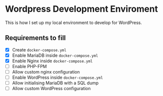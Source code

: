 # Wordpress Development Enviroment

This is how I set up my local environment to develop for WordPress.

## Requirements to fill

- [x] Create `docker-compose.yml`
- [x] Enable MariaDB inside `docker-compose.yml`
- [x] Enable Nginx inside `docker-compose.yml`
- [ ] Enable PHP-FPM
- [ ] Allow custom nginx configuration
- [ ] Enable WordPress inside `docker-compose.yml`
- [ ] Allow initialising MariaDB with a SQL dump
- [ ] Allow custom WordPress configuration
